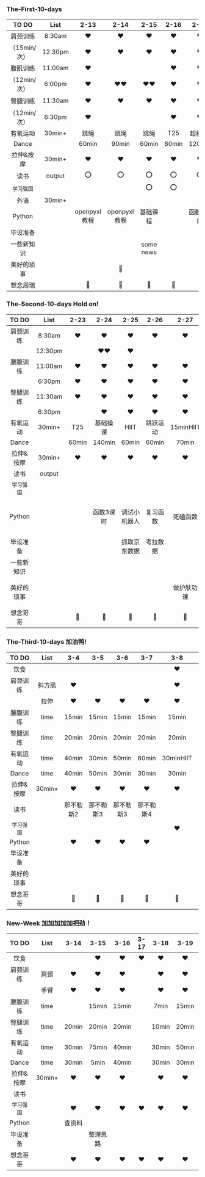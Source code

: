 ### The-First-10-days
|  TO DO   |  List  |  2-13  |  2-14  |  2-15  |  2-16  |  2-17  |  2-18  |  2-19  |  2-20  |  2-21  |  2-22  |
| :-----:  | :----: | :----: | :----: | :----: | :----: | :----: | :----: | :----: | :----: | :----: | :----: |
| 肩颈训练  | 8:30am |:hearts:|:hearts:|:hearts:|:hearts:|:hearts:|:hearts:|:hearts:|:hearts:|:hearts:|:hearts:|
|（15min/次）| 12:30pm|:hearts:|:hearts:|:hearts:|:hearts:|:hearts:|       |        |        |        |:hearts:|
| 腹肌训练  | 11:00am|:hearts:|        |         |:hearts:|:hearts:|:hearts:|:hearts:|:hearts:|:hearts:|:hearts:|  
|（12min/次）|6:00pm|:hearts:|:hearts::hearts:|:hearts::hearts:|:hearts:|:hearts:|:hearts:|:hearts:|:hearts:|:hearts:|:hearts:|
| 臀腿训练  | 11:30am |:hearts:|:hearts:|:hearts:|:hearts:|:hearts:|   :o:  |:hearts:|:hearts:|:hearts:|:hearts:|
|（12min/次）| 6:30pm |:hearts:|        |        |:hearts:|:hearts:|        |:hearts:| :o:  |:hearts:|:o:  |
| 有氧运动 | 30min+ | 跳绳     | 跳绳   |跳绳   |  T25     | 超模25 |  T25  |  T25   | T25  |   T25  | T25 |
| Dance   |        |  60min   |  90min | 60min |  80min  | 120min |  90min  | 60min  | 90min|  70min | 60min|
| 拉伸&按摩| 30min+ |:hearts:|:hearts:|:hearts:|:hearts:|:hearts:  |:hearts: |:hearts:|:hearts:|:hearts:|:hearts:|
|  读书   | output |   :o:   |   :o:  |  :o:  | :o:   |    :o:     |:o:      |       |:o:     |
|`学习强国`|        |        |        | :o:    |:o:    |||||
| 外语    | 30min+ |         |        |
| Python ||openpyxl教程|openpyxl教程|基础课程|             |函数2课时|函数4课时|函数3课时|复习函数|函数3课时|函数1.5课时|
| 毕设准备|         |         |      |        |
|一些新知识|        |         |      |some news|    |    |    |   Pycharm&Git&Dingtalk|||Pycharm&Dingtalk|
|美好的琐事|        |         |:memo:|         |
| 想念周瑞||:heartbeat:|:heartbeat:|:heartbeat:|:heartbeat:|:heartbeat:|:heartbeat:|:heartbeat:|:heartbeat:|:heartbeat:|:heartbeat:|
  




### The-Second-10-days    Hold on!
|  TO DO   |  List  |  2-23  |  2-24  |  2-25  |  2-26  |  2-27  |  2-28  |  2-29         |  3-1   |              3-2 |  3-3  |
| :-----:  | :----: | :----: | :----: | :----: | :----: | :----: | :----: | :----:        | :----: |           :----: | :----: |
| 肩颈训练 | 8:30am|:hearts:|:hearts:|:hearts:|:hearts:|:hearts:|:hearts:|                |:hearts:|:hearts:         |:hearts:|
|         |12:30pm||:hearts::hearts:|:hearts:|         |        |:hearts:|                                            |:hearts:|            
| 腰腹训练| 11:00am|:hearts:|:hearts:|:hearts:|:hearts:|:hearts:|:hearts:|                
|           |6:30pm|:hearts:|:hearts:|:hearts:|:hearts:|:hearts:|:hearts:|:hearts::hearts:|:hearts::hearts:|:hearts::hearts:|:hearts::hearts:|
| 臀腿训练| 11:30am|:hearts:|:hearts:|:hearts:|:hearts:|:hearts:|:hearts:|
|         | 6:30pm |        |:hearts:|:hearts:|:hearts:|:hearts:|:hearts:|:hearts::hearts:|:hearts::hearts:|:hearts::hearts:|:hearts::hearts:|
| 有氧运动 | 30min+|  T25   |基础操课| HIIT |跳跃运动|15minHIIT|50min操课|50min操课|40min操课|50min操课|50min操课|
| Dance   |        |  60min | 140min |  60min | 60min  | 70min  | 40min  | 30min  | 40min    |40min    |20min    |
| 拉伸&按摩| 30min+|:hearts:|:hearts:|:hearts:|:hearts:|:hearts:|:hearts:|:hearts:|:hearts:  |:hearts:  |:hearts: |
|  读书   | output |
|`学习强国`|        |
|Python |          |   |函数3课时|调试小机器人|复习函数|死磕函数|完结函数、哥哥的直播课|哥哥的直播课|死磕作业|
| 毕设准备|         | |          |抓取京东数据|考拉数据|        |        |
|一些新知识|        ||||||||
|美好的琐事|        |||||做护肤功课||认真地反省了自己|
|想念哥哥||:heartbeat:|:heartbeat:|:heartbeat:|:heartbeat:|:heartbeat:|:heartbeat:|:heartbeat:|:heartbeat:|:heartbeat:|:heartbeat:|


### The-Third-10-days    加油鸭!
|  TO DO  |  List  |  3-4  |  3-5  |  3-6  |  3-7  |  3-8  |  3-9  |  3-10 |  3-11   | 3-12   |  3-13  |
|:-----:  | :----: | :----: | :----: | :----: | :----: | :----: | :----: | :----:| :----: |:----: | :----: |
|   饮食  |        |        |        |        |        |:hearts:|:hearts:|       |        |        |:hearts:|
| 肩颈训练|斜方肌  |:hearts:|        |        |        |:hearts:|        |:hearts:|       |        |:hearts:|
|          |拉伸   |:hearts:|:hearts:|:hearts:|:hearts:|:hearts:|:hearts:|:hearts:|:hearts:|:hearts:|       |
| 腰腹训练| time   |  15min | 15min  | 15min |  15min |  15min |  15min |         |        |        |
| 臀腿训练| time   |  20min | 20min  | 20min |  20min |  20min |  20min |         |  20min |  20min |  20min |
| 有氧运动| time   |  40min | 30min  | 50min |  60min |30minHIIT|CM25min|低强度25min|散步1h| CM25min| 40min  |
| Dance   |time    |  40min | 50min  | 30min |  30min | 30min  |  150min| 120min |   90min |  90min | 50min  |
| 拉伸&按摩| 30min+|:hearts:|:hearts:|:hearts:|:hearts:|:hearts:|:hearts:|:hearts:|:hearts:|:hearts:|:hearts:|
|  读书   |        |那不勒斯2|那不勒斯3|那不勒斯3|那不勒斯4|    |        |        |那不勒斯完结|写读后感|    |
|`学习强国`|       |        |        |        |        |:hearts:|        |:hearts:|:hearts:|:hearts:|:hearts:|
|Python |          |:hearts:|:hearts:|:hearts:|:hearts:|        |        |        |        |        |        |
| 毕设准备|         |
|美好的琐事|        |
|想念哥哥||:heartbeat:|:heartbeat:|:heartbeat:|:heartbeat:|:heartbeat:|:heartbeat:|:heartbeat:|:heartbeat:|:heartbeat:|:heartbeat:|


### New-Week   加加加加加把劲！
|  TO DO  |  List  |  3-14  |  3-15  |  3-16  |  3-17  |  3-18  |  3-19  |  3-20 |  3-21   | 3-22   |  3-23  | 3-24 |
|:-----:  | :----: | :----: | :----: | :----: | :----: | :----: | :----: | :----:| :----:  |:----:  | :----: | :----:|
|   饮食  |        |        |:hearts:|:hearts:|:hearts:|:hearts:|:hearts:|:hearts:|:hearts:|        |        |:hearts:|
| 肩颈训练|  肩颈  |:hearts:|:hearts:|:hearts:|        |:hearts:|:hearts:|:hearts:|:hearts:|:hearts:|:hearts:|:hearts:|
|         |  手臂  |:hearts:|:hearts:|:hearts:|        |:hearts:|:hearts:|:hearts:|:hearts:|:hearts:|:hearts:|:hearts:|
| 腰腹训练| time   |        |  15min |  15min |        | 7min   | 15min  | 30min  | 10min  | 15min  | 11min  | 11min  |
| 臀腿训练| time   |  20min |  20min |  20min |        | 10min  | 20min  | 20min  | 10min  | 20min  | 20min  | 20min  |
| 有氧运动| time   |  30min |  75min |  40min |        | 30min  | 50min  | 0min   | 45min  | 45min  |  0min  | 30min  |
| Dance   |time    |  30min |  5min  |  40min |        | 30min  | 30min  | 60min  |  0min  | 35min  |  0min  | 30min  |
|拉伸&按摩| 30min+ |:hearts:|:hearts:|:hearts:|        |:hearts:|:hearts:|:hearts:|:hearts:|:hearts:|:hearts:|:hearts:|
|  读书   |        |        |        |
|`学习强国`|       |:hearts:|:hearts:|:hearts:|:hearts:|:hearts:|:hearts:|:hearts:|:hearts:|:hearts:|:hearts:|:hearts:|
|Python |          | 查资料 |        |
|毕设准备|         |        |整理思路|
|想念哥哥|         |:hearts:|:hearts:|:hearts:|:hearts:|:hearts:|:hearts:|:hearts:|:hearts:|:hearts:|:hearts:|:hearts:|
